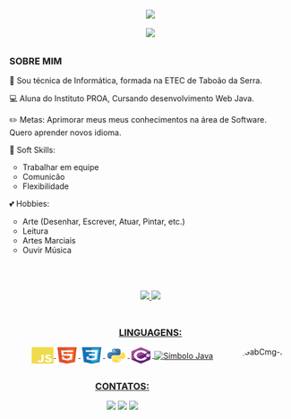 <!--
**GabiCmg/GabiCmg** is a ✨ _special_ ✨ repository because its `README.md` (this file) appears on your GitHub profile.

Here are some ideas to get you started:

- 🔭 I’m currently working on ...
- 🌱 I’m currently learning ...
- 👯 I’m looking to collaborate on ...
- 🤔 I’m looking for help with ...
- 💬 Ask me about ...
- 📫 How to reach me: ...
- 😄 Pronouns: ...
- ⚡ Fun fact: ...
-->

##
##

<!--APRESENTAÇÃO-->

<div align=center>
  
  <br>
  
  <p align="center">
    <img src="https://readme-typing-svg.herokuapp.com/?lines=Hello,+World!+<3&font=Fira%10Code&center=true&width=800&height=30%22%3E&color=FC6D95">
  </p>
  
  <p align="center">
    <img src="https://readme-typing-svg.herokuapp.com/?lines=Me+chamo+Gabriela+Camargo.+Seja+Bem+Vindo+ao+meu+perfil!&font=Fira%10Code&center=true&width=800&height=30%22%3E&color=FC6D95">
  </p>
            
</div>

##
##


<!--SOBRE MIM-->

<div>
  <h3>SOBRE MIM</h3>
  <p> 🌱 Sou técnica de Informática, formada na ETEC de Taboão da Serra.</p>
  <p> 💻 Aluna do Instituto PROA, Cursando desenvolvimento Web Java. </p>
  <p> ✏️ Metas: Aprimorar meus meus conhecimentos na área de Software. Quero aprender novos idioma.</p>
  <p> 🤔 Soft Skills:</p>
  <ul style="list-style-type: circle">
      <li>Trabalhar em equipe</li>
      <li>Comunicão</li>
      <li>Flexibilidade</li>
  </ul>
  <p> 💕 Hobbies: </p>
    <ul style="list-style-type: circle">
      <li>Arte (Desenhar, Escrever, Atuar, Pintar, etc.)</li>
      <li>Leitura</li>
      <li>Artes Marciais</li>
      <li>Ouvir Música</li>
  </ul>
</div>

<!-- Linha -->
  
  ##

<br>

<!-- INFORMAÇÕES GITHUB -->

<br>

<!-- Mudar Nick: GabiCmg - Mudar tema (theme): Dracula/Dark/etc -->
<div align="center">
  <a href="https://github.com/GabiCmg">
  <img height="160em" src="https://github-readme-stats.vercel.app/api?username=GabiCmg&show_icons=true&theme=dracula&include_all_commits=true&count_private=true"/>
  <img height="160em" src="https://github-readme-stats.vercel.app/api/top-langs/?username=GabiCmg&layout=compact&langs_count=7&theme=dracula"/>
</div>

<br> 
  
<!-- LINHA -->
  
  ##
  
<!-- LINGUAGENS QUE CONHEÇO -->
  
<div style="display: inline_block" align="center">
  <h3>LINGUAGENS:</h3>
  <img align="center" alt="Símbolo JavaScript" height="30" width="40" src="https://raw.githubusercontent.com/devicons/devicon/master/icons/javascript/javascript-plain.svg">
  <img align="center" alt="Símbolo HTML" height="30" width="40" src="https://raw.githubusercontent.com/devicons/devicon/master/icons/html5/html5-original.svg">
  <img align="center" alt="Símbolo CSS" height="30" width="40" src="https://raw.githubusercontent.com/devicons/devicon/master/icons/css3/css3-original.svg">
  <img align="center" alt="Símbolo Python" height="30" width="40" src="https://raw.githubusercontent.com/devicons/devicon/master/icons/python/python-original.svg">
  <img align="center" alt="Símbolo Csharp" height="30" width="40" src="https://raw.githubusercontent.com/devicons/devicon/master/icons/csharp/csharp-original.svg">
  <img align="center" alt="Símbolo Java" height="30" width="40" src="https://cdn.jsdelivr.net/gh/devicons/devicon/icons/java/java-original.svg" />
  <!-- Mais Icons: https://devicon.dev/ -->
  <img align="right" alt="GabCmg-Pic" height="150" style="border-radius:50px;" src="https://i.pinimg.com/originals/0b/9a/4d/0b9a4d4abd9c024f363c646a267f80d4.gif">
</div>
 
<!-- LINHA -->
  
  ##
  
<!-- CONTATOS -->
  
<div align="center"> 
  <h3>CONTATOS:</h3>
  <!-- https://dev.to/envoy_/150-badges-for-github-pnk -->
  <!-- https://shields.io/ -->
  <a href="https://www.instagram.com/gabicamaroli/" target="_blank"><img src="https://img.shields.io/badge/-Instagram-%23E4405F?style=for-the-badge&logo=instagram&logoColor=white" target="_blank"></a>
  <a href = "mailto:gabriela.camaroli@gmail.com"><img src="https://img.shields.io/badge/-Gmail-%23333?style=for-the-badge&logo=gmail&logoColor=white" target="_blank"></a>
  <a href="https://www.linkedin.com/in/gabriela-c-oliveira-4b7078232/" target="_blank"><img src="https://img.shields.io/badge/-LinkedIn-%230077B5?style=for-the-badge&logo=linkedin&logoColor=white" target="_blank"></a> 
 
</div>
